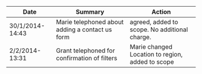 | Date | Summary | Action |
| --- | --- | --- |
| 30/1/2014-14:43 | Marie telephoned about adding a contact us form | agreed, added to scope. No additional charge. |
| 2/2/2014-13:31 | Grant telephoned for confirmation of filters | Marie changed Location to region, added to scope |

